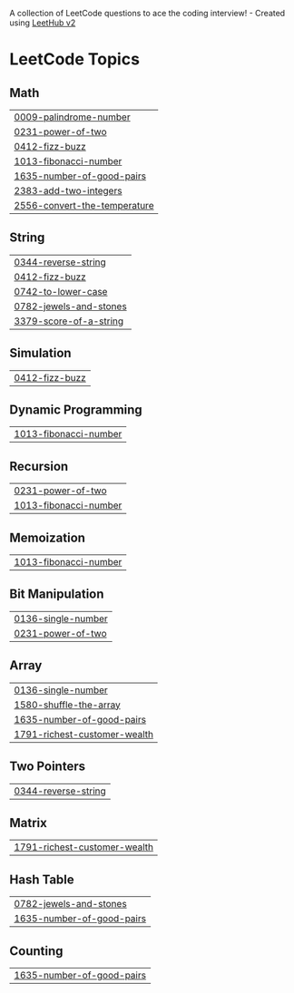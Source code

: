 A collection of LeetCode questions to ace the coding interview! - Created using [LeetHub v2](https://github.com/arunbhardwaj/LeetHub-2.0)
<!---LeetCode Topics Start-->
# LeetCode Topics
## Math
|  |
| ------- |
| [0009-palindrome-number](https://github.com/rihen-w/LeetCode/tree/master/0009-palindrome-number) |
| [0231-power-of-two](https://github.com/rihen-w/LeetCode/tree/master/0231-power-of-two) |
| [0412-fizz-buzz](https://github.com/rihen-w/LeetCode/tree/master/0412-fizz-buzz) |
| [1013-fibonacci-number](https://github.com/rihen-w/LeetCode/tree/master/1013-fibonacci-number) |
| [1635-number-of-good-pairs](https://github.com/rihen-w/LeetCode/tree/master/1635-number-of-good-pairs) |
| [2383-add-two-integers](https://github.com/rihen-w/LeetCode/tree/master/2383-add-two-integers) |
| [2556-convert-the-temperature](https://github.com/rihen-w/LeetCode/tree/master/2556-convert-the-temperature) |
## String
|  |
| ------- |
| [0344-reverse-string](https://github.com/rihen-w/LeetCode/tree/master/0344-reverse-string) |
| [0412-fizz-buzz](https://github.com/rihen-w/LeetCode/tree/master/0412-fizz-buzz) |
| [0742-to-lower-case](https://github.com/rihen-w/LeetCode/tree/master/0742-to-lower-case) |
| [0782-jewels-and-stones](https://github.com/rihen-w/LeetCode/tree/master/0782-jewels-and-stones) |
| [3379-score-of-a-string](https://github.com/rihen-w/LeetCode/tree/master/3379-score-of-a-string) |
## Simulation
|  |
| ------- |
| [0412-fizz-buzz](https://github.com/rihen-w/LeetCode/tree/master/0412-fizz-buzz) |
## Dynamic Programming
|  |
| ------- |
| [1013-fibonacci-number](https://github.com/rihen-w/LeetCode/tree/master/1013-fibonacci-number) |
## Recursion
|  |
| ------- |
| [0231-power-of-two](https://github.com/rihen-w/LeetCode/tree/master/0231-power-of-two) |
| [1013-fibonacci-number](https://github.com/rihen-w/LeetCode/tree/master/1013-fibonacci-number) |
## Memoization
|  |
| ------- |
| [1013-fibonacci-number](https://github.com/rihen-w/LeetCode/tree/master/1013-fibonacci-number) |
## Bit Manipulation
|  |
| ------- |
| [0136-single-number](https://github.com/rihen-w/LeetCode/tree/master/0136-single-number) |
| [0231-power-of-two](https://github.com/rihen-w/LeetCode/tree/master/0231-power-of-two) |
## Array
|  |
| ------- |
| [0136-single-number](https://github.com/rihen-w/LeetCode/tree/master/0136-single-number) |
| [1580-shuffle-the-array](https://github.com/rihen-w/LeetCode/tree/master/1580-shuffle-the-array) |
| [1635-number-of-good-pairs](https://github.com/rihen-w/LeetCode/tree/master/1635-number-of-good-pairs) |
| [1791-richest-customer-wealth](https://github.com/rihen-w/LeetCode/tree/master/1791-richest-customer-wealth) |
## Two Pointers
|  |
| ------- |
| [0344-reverse-string](https://github.com/rihen-w/LeetCode/tree/master/0344-reverse-string) |
## Matrix
|  |
| ------- |
| [1791-richest-customer-wealth](https://github.com/rihen-w/LeetCode/tree/master/1791-richest-customer-wealth) |
## Hash Table
|  |
| ------- |
| [0782-jewels-and-stones](https://github.com/rihen-w/LeetCode/tree/master/0782-jewels-and-stones) |
| [1635-number-of-good-pairs](https://github.com/rihen-w/LeetCode/tree/master/1635-number-of-good-pairs) |
## Counting
|  |
| ------- |
| [1635-number-of-good-pairs](https://github.com/rihen-w/LeetCode/tree/master/1635-number-of-good-pairs) |
<!---LeetCode Topics End-->